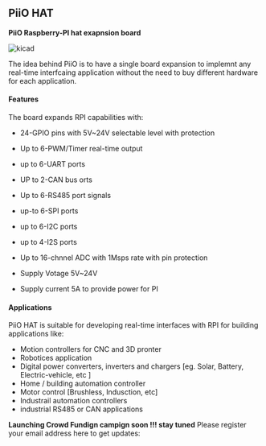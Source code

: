 
## PiiO HAT


**PiiO Raspberry-PI hat exapnsion board**

![kicad](https://user-images.githubusercontent.com/58411599/109783149-57d89780-7c12-11eb-9fc4-cb6349e3340b.jpg)

The idea behind PiiO is to have a single board expansion to implemnt any real-time interfcaing application without the need to buy different hardware for each application. 

#### Features
The board expands RPI capabilities with:
* 24-GPIO pins with 5V~24V selectable level with protection
* Up to 6-PWM/Timer real-time output
* up to 6-UART ports
* UP to 2-CAN bus orts
* Up to 6-RS485 port signals 
* up-to 6-SPI ports
* up to 6-I2C ports
* up to 4-I2S ports 

* Up to 16-chnnel ADC with 1Msps rate with pin protection 
* Supply Votage 5V~24V
* Supply current 5A to provide power for PI 


#### Applications
PiiO HAT is suitable for developing real-time interfaces with RPI for building applications like:
* Motion controllers for CNC and 3D pronter 
* Robotices application 
* Digital power converters, inverters and chargers [eg. Solar, Battery, Electric-vehicle, etc ]
* Home / building automation controller
* Motor control [Brushless, Indusction, etc]
* Industrail automation controllers 
* industrial RS485 or CAN applications


**Launching Crowd Fundign campign soon !!! stay tuned**
Please register your email address here to get updates:

